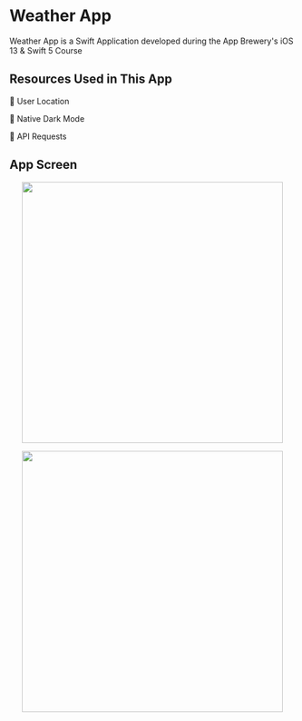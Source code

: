 # Weather App

Weather App is a Swift Application developed during the App Brewery's iOS 13 & Swift 5 Course

## Resources Used in This App

📱 User Location

📱 Native Dark Mode

📱 API Requests

## App Screen
<p align="center">
  <img width="460" src="https://github.com/Hey-Feres/Weather-App-iOS-13/blob/master/Documentation/Print1.png">
</p>
<p align="center">
  <img width="460" src="https://github.com/Hey-Feres/Weather-App-iOS-13/blob/master/Documentation/Print2.png">
</p>


